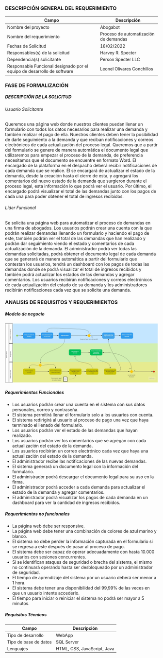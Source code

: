 ### DESCRIPCIÓN GENERAL DEL REQUERIMIENTO

| Campo | Descripción |
| ------------ | ------------ |
| Nombre del proyecto  | Abogabot  |
| Nombre del requerimiento  | Proceso de automatización de demandas |
| Fechas de Solicitud | 18/02/2022  |
| Responsables(s) de la solicitud  | Harvey R. Specter  |
| Dependencia(s) solicitante  | Person Specter LLC  |
| Responsable Funcional designado por el equipo de desarrollo de software | Leonel Olivares Conchillos  |


### FASE DE FORMALIZACIÓN
##### DESCRIPCIÓN DE LA SOLICITUD

###### Usuario Solicitante
Queremos una página web donde nuestros clientes puedan llenar un formulario con todos los datos necesarios para realizar una demanda y también realizar el pago de ella. Nuestros clientes deben tener la posibilidad de darle seguimiento a la demanda y que reciban notificaciones y correos electrónicos de cada actualización del proceso legal. Queremos que a partir del formulario se genere de manera automática el documento legal que utilizaremos para empezar el proceso de la demanda, de preferencia necesitamos que el documento se encuentre en formato Word.
El encargado de la plataforma en el despacho deberá recibir notificaciones de cada demanda que se realice. Él se encargará de actualizar el estado de la demanda, desde la creación hasta el cierre de esta, y agregará los comentarios del nuevo estado de la demanda que surgieron durante el proceso legal, esta información lo que podrá ver el usuario. Por último, el encargado podrá visualizar el total de las demandas junto con los pagos de cada una para poder obtener el total de ingresos recibidos. 

###### Líder Funcional
Se solicita una página web para automatizar el proceso de demandas en una firma de abogados. Los usuarios podrán crear una cuenta con la que podrán realizar demandas llenando un formulario y haciendo el pago de este, también podrán ver el total de las demandas que han realizado y podrán dar seguimiento viendo el estado y comentarios de cada actualización de la demanda.
El administrador podrá ver todas las demandas solicitadas, podrá obtener el documento legal de cada demanda que se generará de manera automática a partir del formulario que contestan los usuarios, tendrá un dashboard con los pagos de todas las demandas donde se podrá visualizar el total de ingresos recibidos y también podrá actualizar los estados de las demandas y agregar comentarios.
Los usuarios recibirán notificaciones y correos electrónicos de cada actualización del estado de su demanda y los administradores recibirán notificaciones cada vez que se solicite una demanda.

### ANALISIS DE REQUISITOS Y REQUERIMIENTOS
##### Modelo de negocio
![](./assets/bpmn.jpg)
##### Requerimientos Funcionales
- Los usuarios podrán crear una cuenta en el sistema con sus datos personales, correo y contraseña.
- El sistema permitirá llenar el formulario solo a los usuarios con cuenta.
- El sistema redirigirá al usuario al proceso de pago una vez que haya terminado el llenado del formulario.
- Los usuarios podrán ver el estado de las demandas que hayan realizado.
- Los usuarios podrán ver los comentarios que se agregan con cada actualización del estado de la demanda.
- Los usuarios recibirán un correo electrónico cada vez que haya una actualización del estado de la demanda.
- El administrador recibe las notificaciones de las nuevas demandas.
- El sistema generará un documento legal con la información del formulario.
- El administrador podrá descargar el documento legal para su uso en la firma.
- El administrador podrá acceder a cada demanda para actualizar el estado de la demanda y agregar comentarios.
- El administrador podrá visualizar los pagos de cada demanda en un dashboard para ver la cantidad de ingresos recibidos.

##### Requerimientos no funcionales
- La página web debe ser responsive.
- La página web debe tener una combinación de colores de azul marino y blanco.
- El sistema no debe perder la información capturada en el formulario si se regresa a este después de pasar al proceso de pago.
- El sistema debe ser capaz de operar adecuadamente con hasta 10.000 usuarios con sesiones concurrentes.
- Si se identifican ataques de seguridad o brecha del sistema, el mismo no continuará operando hasta ser desbloqueado por un administrador de seguridad.
- El tiempo de aprendizaje del sistema por un usuario deberá ser menor a 1 hora.
- El sistema debe tener una disponibilidad del 99,99% de las veces en que un usuario intente accederlo.
- El tiempo para iniciar o reiniciar el sistema no podrá ser mayor a 5 minutos.

##### Requisitos Técnicos
| Campo | Descripción |
| ------------ | ------------ |
| Tipo de desarrollo | WebApp  |
| Tipo de base de datos  | SQL Server |
| Lenguajes | HTML, CSS, JavaScript, Java |